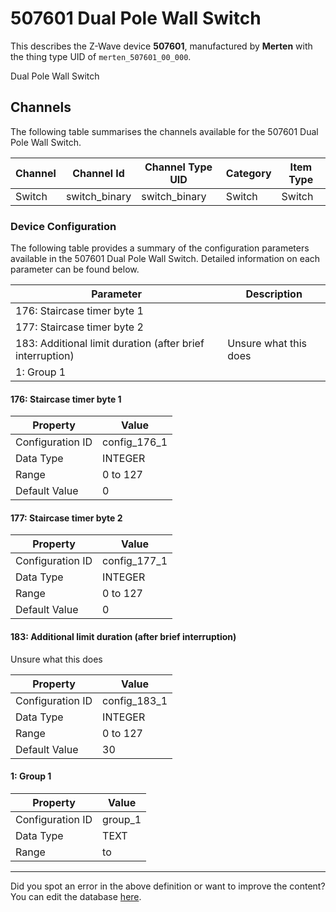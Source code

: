 
# 507601 Dual Pole Wall Switch

This describes the Z-Wave device **507601**, manufactured by **Merten** with the thing type UID of ```merten_507601_00_000```. 

Dual Pole Wall Switch

## Channels
The following table summarises the channels available for the 507601 Dual Pole Wall Switch.

| Channel | Channel Id | Channel Type UID | Category | Item Type |
|---------|------------|------------------|----------|-----------|
| Switch | switch_binary | switch_binary | Switch | Switch |




### Device Configuration
The following table provides a summary of the configuration parameters available in the 507601 Dual Pole Wall Switch.
Detailed information on each parameter can be found below.

| Parameter   | Description |
|-------------|-------------|
| 176: Staircase timer byte 1 |  |
| 177: Staircase timer byte 2 |  |
| 183: Additional limit duration (after brief interruption) | Unsure what this does |
| 1: Group 1 |  |




#### 176: Staircase timer byte 1




| Property         | Value    |
|------------------|----------|
| Configuration ID | config_176_1 |
| Data Type        | INTEGER |
| Range | 0 to 127 |
| Default Value | 0 |






#### 177: Staircase timer byte 2




| Property         | Value    |
|------------------|----------|
| Configuration ID | config_177_1 |
| Data Type        | INTEGER |
| Range | 0 to 127 |
| Default Value | 0 |






#### 183: Additional limit duration (after brief interruption)

Unsure what this does


| Property         | Value    |
|------------------|----------|
| Configuration ID | config_183_1 |
| Data Type        | INTEGER |
| Range | 0 to 127 |
| Default Value | 30 |






#### 1: Group 1




| Property         | Value    |
|------------------|----------|
| Configuration ID | group_1 |
| Data Type        | TEXT |
| Range |  to  |






---

Did you spot an error in the above definition or want to improve the content?
You can edit the database [here](http://www.cd-jackson.com/index.php/zwave/zwave-device-database/zwave-device-list/devicesummary/399).

